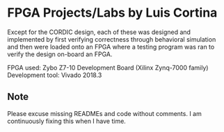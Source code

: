 # FPGA Projects/Labs by Luis Cortina
Except for the CORDIC design, each of these was designed and implemented by first verifying correctness through behavioral simulation and then were loaded onto an FPGA where a testing program was ran to verify the design on-board an FPGA.

FPGA used: Zybo Z7-10 Development Board (Xilinx Zynq-7000 family)
<br />
Development tool: Vivado 2018.3
## Note
Please excuse missing READMEs and code without comments. I am continuously fixing this when I have time.